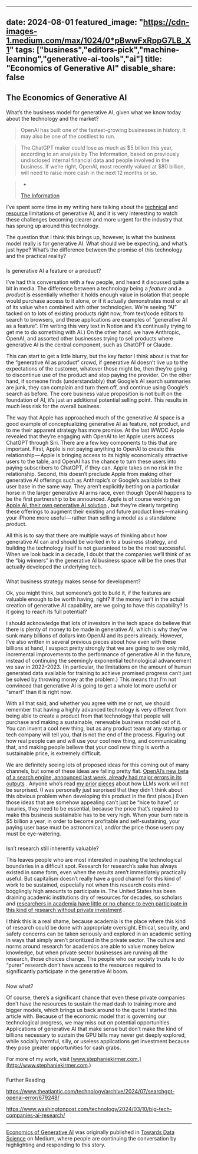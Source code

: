 



---
date: 2024-08-01
featured_image: "https://cdn-images-1.medium.com/max/1024/0*pBwwFxRppG7LB_X1"
tags: ["business","editors-pick","machine-learning","generative-ai-tools","ai"]
title: "Economics of Generative AI"
disable_share: false
---
      

 The Economics of Generative AI
--------------------------------


#### 
 What’s the business model for generative AI, given what we know today about the technology and the market?



> 
>  OpenAl has built one of the fastest-growing businesses in history. It may also be one of the costliest to run.
> 



> 
>  The ChatGPT maker could lose as much as $5 billion this year, according to an analysis by The Information, based on previously undisclosed internal financial data and people involved in the business. If we’re right, OpenAl, most recently valued at $80 billion, will need to raise more cash in the next 12 months or so.
> 



> 
>  -
>  [The Information](https://www.theinformation.com/articles/why-openai-could-lose-5-billion-this-year) 
> 



 I’ve spent some time in my writing here talking about the
 [technical](https://medium.com/towards-data-science/how-human-labor-enables-machine-learning-367feee8bc91) 
 and
 [resource](https://medium.com/towards-data-science/environmental-implications-of-the-ai-boom-279300a24184) 
 limitations of generative AI, and it is very interesting to watch these challenges becoming clearer and more urgent for the industry that has sprung up around this technology.




 The question that I think this brings up, however, is what the business model really is for generative AI. What should we be expecting, and what’s just hype? What’s the difference between the promise of this technology and the practical reality?



### 
 Is generative AI a feature or a product?



 I’ve had this conversation with a few people, and heard it discussed quite a bit in media. The difference between a technology being a
 *feature* 
 and a
 *product* 
 is essentially whether it holds enough value in isolation that people would purchase access to it alone, or if it actually demonstrates most or all of its value when combined with other technologies. We’re seeing “AI” tacked on to lots of existing products right now, from text/code editors to search to browsers, and these applications are examples of “generative AI as a feature”. (I’m writing this very text in Notion and it’s continually trying to get me to do something with AI.) On the other hand, we have Anthropic, OpenAI, and assorted other businesses trying to sell products where generative AI is the central component, such as ChatGPT or Claude.




 This can start to get a little blurry, but the key factor I think about is that for the “generative AI as product” crowd, if generative AI doesn’t live up to the expectations of the customer, whatever those might be, then they’re going to discontinue use of the product and stop paying the provider. On the other hand, if someone finds (understandably) that Google’s AI search summaries are junk, they can complain and turn them off, and continue using Google’s search as before. The core business value proposition is not built on the foundation of AI, it’s just an additional potential selling point. This results in much less risk for the overall business.




 The way that Apple has approached much of the generative AI space is a good example of conceptualizing generative AI as feature, not product, and to me their apparent strategy has more promise. At the last WWDC Apple revealed that they’re engaging with OpenAI to let Apple users access ChatGPT through Siri. There are a few key components to this that are important. First, Apple is not paying anything to OpenAI to create this relationship — Apple is bringing access to its highly economically attractive users to the table, and OpenAI has the chance to turn these users into paying subscribers to ChatGPT, if they can. Apple takes on no risk in the relationship. Second, this doesn’t preclude Apple from making other generative AI offerings such as Anthropic’s or Google’s available to their user base in the same way. They aren’t explicitly betting on a particular horse in the larger generative AI arms race, even though OpenAI happens to be the first partnership to be announced. Apple is of course working on
 [Apple AI, their own generative AI solution](https://www.cnbc.com/2024/07/29/apple-releases-apple-intelligence-its-long-awaited-ai-features.html) 
 , but they’re clearly targeting these offerings to augment their existing and future product lines — making your iPhone more useful — rather than selling a model as a standalone product.




 All this is to say that there are multiple ways of thinking about how generative AI can and should be worked in to a business strategy, and building the technology itself is not guaranteed to be the most successful. When we look back in a decade, I doubt that the companies we’ll think of as the “big winners” in the generative AI business space will be the ones that actually developed the underlying tech.



### 
 What business strategy makes sense for development?



 Ok, you might think, but someone’s got to build it, if the features are valuable enough to be worth having, right? If the money isn’t in the actual creation of generative AI capability, are we going to have this capability? Is it going to reach its full potential?




 I should acknowledge that lots of investors in the tech space do believe that there is plenty of money to be made in generative AI, which is why they’ve sunk many billions of dollars into OpenAI and its peers already. However, I’ve also written in several previous pieces about how even with these billions at hand, I suspect pretty strongly that we are going to see only mild, incremental improvements to the performance of generative AI in the future, instead of continuing the seemingly exponential technological advancement we saw in 2022–2023. (In particular, the limitations on the amount of human generated data available for training to achieve promised progress can’t just be solved by throwing money at the problem.) This means that I’m not convinced that generative AI is going to get a whole lot more useful or “smart” than it is right now.




 With all that said, and whether you agree with me or not, we should remember that having a highly advanced technology is very different from being able to create a product from that technology that people will purchase and making a sustainable, renewable business model out of it. You can invent a cool new thing, but as any product team at any startup or tech company will tell you, that is not the end of the process. Figuring out how real people can and will use your cool new thing, and communicating that, and making people believe that your cool new thing is worth a sustainable price, is extremely difficult.




 We are definitely seeing lots of proposed ideas for this coming out of many channels, but some of these ideas are falling pretty flat.
 [OpenAI’s new beta of a search engine, announced last week, already had major errors in its outputs](https://www.theatlantic.com/technology/archive/2024/07/searchgpt-openai-error/679248/) 
 . Anyone who’s read
 [my prior](https://medium.com/towards-data-science/what-does-it-mean-when-machine-learning-makes-a-mistake-37b213200697) 
[pieces](https://medium.com/towards-data-science/is-generative-ai-taking-over-the-world-a970a5ccdad5) 
 about how LLMs work will not be surprised. (I was personally just surprised that they didn’t think about this obvious problem when developing this product in the first place.) Even those ideas that are somehow appealing can’t just be “nice to have”, or luxuries, they need to be essential, because the price that’s required to make this business sustainable has to be very high. When your burn rate is $5 billion a year, in order to become profitable and self-sustaining, your paying user base must be astronomical, and/or the price those users pay must be eye-watering.



### 
 Isn’t research still inherently valuable?



 This leaves people who are most interested in pushing the technological boundaries in a difficult spot. Research for research’s sake has always existed in some form, even when the results aren’t immediately practically useful. But capitalism doesn’t really have a good channel for this kind of work to be sustained, especially not when this research costs mind-bogglingly high amounts to participate in. The United States has been draining academic institutions dry of resources for decades, so scholars and
 [researchers in academia have little or no chance to even participate in this kind of research without private investment](https://www.washingtonpost.com/technology/2024/03/10/big-tech-companies-ai-research/) 
 .




 I think this is a real shame, because academia is the place where this kind of research could be done with appropriate oversight. Ethical, security, and safety concerns can be taken seriously and explored in an academic setting in ways that simply aren’t prioritized in the private sector. The culture and norms around research for academics are able to value money below knowledge, but when private sector businesses are running all the research, those choices change. The people who our society trusts to do “purer” research don’t have access to the resources required to significantly participate in the generative AI boom.



### 
 Now what?



 Of course, there’s a significant chance that even these private companies don’t have the resources to sustain the mad dash to training more and bigger models, which brings us back around to the quote I started this article with. Because of the economic model that is governing our technological progress, we may miss out on potential opportunities. Applications of generative AI that make sense but don’t make the kind of billions necessary to sustain the GPU bills may never get deeply explored, while socially harmful, silly, or useless applications get investment because they pose greater opportunities for cash grabs.




 For more of my work, visit
 [www.stephaniekirmer.com.](http://www.stephaniekirmer.com.) 



### 
 Further Reading



<https://www.theatlantic.com/technology/archive/2024/07/searchgpt-openai-error/679248/>




<https://www.washingtonpost.com/technology/2024/03/10/big-tech-companies-ai-research/>






---



[Economics of Generative AI](https://towardsdatascience.com/economics-of-generative-ai-75f550288097) 
 was originally published in
 [Towards Data Science](https://towardsdatascience.com) 
 on Medium, where people are continuing the conversation by highlighting and responding to this story.



